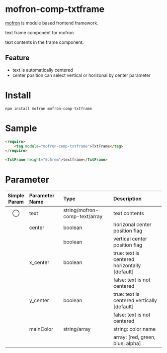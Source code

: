 # mofron-comp-txtframe
[mofron](https://mofron.github.io/mofron/) is module based frontend framework.

text frame component for mofron

text contents in the frame component.

## Feature
 - text is automatically centered
 - center position can select vertical or horizonal by center parameter

# Install
```
npm install mofron mofron-comp-txtframe
```

# Sample
```html
<require>
    <tag module="mofron-comp-txtframe">TxtFrame</tag>
</require>

<TxtFrame height="0.5rem">textframe</TxtFrame>
```
# Parameter

|Simple<br>Param | Parameter Name | Type | Description |
|:--------------:|:---------------|:-----|:------------|
| ◯  | text | string/mofron-comp-text/array | text contents |
| | center | boolean | horizonal center position flag |
| | | boolean | vertical center position flag |
| | x_center | boolean | true: text is centered horizontally [default] |
| | | | false: text is not centered |
| | y_center | boolean | true: text is centered vertically [default] |
| | | | false: text is not centered |
| | mainColor | string/array | string: color name |
| | | | array: [red, green, blue, alpha] |

